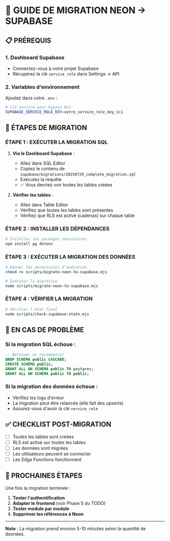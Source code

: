 # 🚀 GUIDE DE MIGRATION NEON → SUPABASE

## 📋 PRÉREQUIS

### 1. **Dashboard Supabase**
- Connectez-vous à votre projet Supabase
- Récupérez la clé `service_role` dans Settings → API

### 2. **Variables d'environnement**
Ajoutez dans votre `.env` :
```bash
# Clé service pour bypass RLS
SUPABASE_SERVICE_ROLE_KEY=votre_service_role_key_ici
```

## 🔧 ÉTAPES DE MIGRATION

### ÉTAPE 1 : EXÉCUTER LA MIGRATION SQL

1. **Via le Dashboard Supabase** :
   - Allez dans SQL Editor
   - Copiez le contenu de `supabase/migrations/20250729_complete_migration.sql`
   - Exécutez la requête
   - ✅ Vous devriez voir toutes les tables créées

2. **Vérifier les tables** :
   - Allez dans Table Editor
   - Vérifiez que toutes les tables sont présentes
   - Vérifiez que RLS est activé (cadenas) sur chaque table

### ÉTAPE 2 : INSTALLER LES DÉPENDANCES

```bash
# Installer les packages nécessaires
npm install pg dotenv
```

### ÉTAPE 3 : EXÉCUTER LA MIGRATION DES DONNÉES

```bash
# Donner les permissions d'exécution
chmod +x scripts/migrate-neon-to-supabase.mjs

# Exécuter la migration
node scripts/migrate-neon-to-supabase.mjs
```

### ÉTAPE 4 : VÉRIFIER LA MIGRATION

```bash
# Vérifier l'état final
node scripts/check-supabase-state.mjs
```

## 🔄 EN CAS DE PROBLÈME

### Si la migration SQL échoue :
```sql
-- Nettoyer et recommencer
DROP SCHEMA public CASCADE;
CREATE SCHEMA public;
GRANT ALL ON SCHEMA public TO postgres;
GRANT ALL ON SCHEMA public TO public;
```

### Si la migration des données échoue :
- Vérifiez les logs d'erreur
- La migration peut être relancée (elle fait des upserts)
- Assurez-vous d'avoir la clé `service_role`

## ✅ CHECKLIST POST-MIGRATION

- [ ] Toutes les tables sont créées
- [ ] RLS est activé sur toutes les tables
- [ ] Les données sont migrées
- [ ] Les utilisateurs peuvent se connecter
- [ ] Les Edge Functions fonctionnent

## 🚦 PROCHAINES ÉTAPES

Une fois la migration terminée :

1. **Tester l'authentification**
2. **Adapter le frontend** (voir Phase 5 du TODO)
3. **Tester module par module**
4. **Supprimer les références à Neon**

---

**Note** : La migration prend environ 5-10 minutes selon la quantité de données.